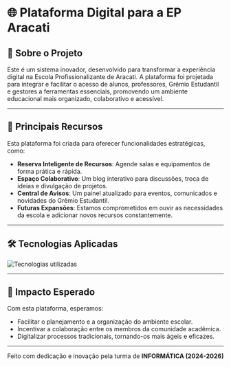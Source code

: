 # 🌐 Plataforma Digital para a EP Aracati

## 📝 Sobre o Projeto

Este é um sistema inovador, desenvolvido para transformar a experiência digital na Escola Profissionalizante de Aracati. A plataforma foi projetada para integrar e facilitar o acesso de alunos, professores, Grêmio Estudantil e gestores a ferramentas essenciais, promovendo um ambiente educacional mais organizado, colaborativo e acessível.

---

## 🚀 Principais Recursos

Esta plataforma foi criada para oferecer funcionalidades estratégicas, como:

- **Reserva Inteligente de Recursos**: Agende salas e equipamentos de forma prática e rápida.
- **Espaço Colaborativo**: Um blog interativo para discussões, troca de ideias e divulgação de projetos.
- **Central de Avisos**: Um painel atualizado para eventos, comunicados e novidades do Grêmio Estudantil.
- **Futuras Expansões**: Estamos comprometidos em ouvir as necessidades da escola e adicionar novos recursos constantemente.

---

## 🛠️ Tecnologias Aplicadas

![Tecnologias utilizadas](https://skillicons.dev/icons?i=php,mysql,tailwind,bun)

---

## 🎯 Impacto Esperado

Com esta plataforma, esperamos:

- Facilitar o planejamento e a organização do ambiente escolar.
- Incentivar a colaboração entre os membros da comunidade acadêmica.
- Digitalizar processos tradicionais, tornando-os mais ágeis e eficazes.

---

<div align="center">
Feito com dedicação e inovação pela turma de <strong>INFORMÁTICA (2024-2026)</strong>
</div>
